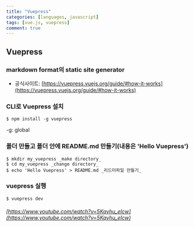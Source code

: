 ```yaml
---
title: "Vuepress"
categories: [languages, javascript]
tags: [vue.js, vuepress]
comment: true
---
```


## Vuepress

### markdown format의 static site generator

- 공식사이트: [https://vuepress.vuejs.org/guide/#how-it-works](https://vuepress.vuejs.org/guide/#how-it-works)

### CLI로 Vuepress 설치

<pre><code class="language-bash">$ npm install -g vuepress
</code></pre>

-g: global

### 폴더 만들고 폴더 안에 README.md 만들기(내용은 'Hello Vuepress')

<pre><code class="language-bash">$ mkdir my_vuepress _make directory_
$ cd my_vuepress _change directory_
$ echo 'Hello Vuepress' > README.md _리드미파일 만들기_
</code></pre>

### vuepress 실행

<pre><code class="language-bash">$ vuepress dev
</code></pre>

###### [https://www.youtube.com/watch?v=5Kqyhu_eIcw](https://www.youtube.com/watch?v=5Kqyhu_eIcw)
